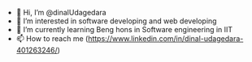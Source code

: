 - 👋 Hi, I’m @dinalUdagedara
- 👀 I’m interested in software developing and web developing
- 🌱 I’m currently learning Beng hons in Software engineering in IIT
- 📫 How to reach me (https://www.linkedin.com/in/dinal-udagedara-401263246/)
<!---
dinalUdagedara/dinalUdagedara is a ✨ special ✨ repository because its `README.md` (this file) appears on your GitHub profile.
You can click the Preview link to take a look at your changes.
--->
